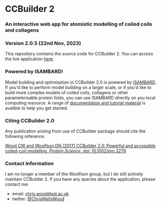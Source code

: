 # CCBuilder 2
### An interactive web app for atomistic modelling of coiled coils and collagens
### Version 2.0.5 (22nd Nov, 2023)

This repository contains the source code for CCBuilder 2. You can access the live
application [here](https://pragmaticproteindesign.bio.ed.ac.uk/builder/).

### Powered by ISAMBARD!
Model building and optimisation in CCBuilder 2.0 is powered by
[ISAMBARD](https://github.com/isambard-uob/isambard). If you'd like to perform model
building on a larger scale, or if you'd like to build more complex models of coiled
coils, collagens or other parameterisable protein folds, you can use ISAMBARD directly
on you local computing resource. A range of [documentation and tutorial
material](https://isambard-uob.github.io/isambard/index.html) is availble to help you
get started.

### Citing CCBuilder 2.0
Any publication arising from use of CCBuilder package should cite the
following reference:

[Wood CW and Woolfson DN (2017) CCBuilder 2.0: Powerful and accessible coiled-coil modelling, _Protein Science_. doi: 10.1002/pro.3279](http://dx.doi.org/10.1002/pro.3279)

### Contact Information
I am no longer a member of the Woolfson group, but I do still actively maintain
CCBuilder 2. If you have any queries about the application, please contact me:

- email: chris.wood@ed.ac.uk
- twitter: [@ChrisWellsWood](https://twitter.com/chriswellswood)
